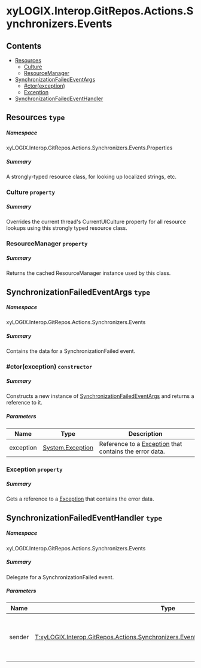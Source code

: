 <a name='assembly'></a>
# xyLOGIX.Interop.GitRepos.Actions.Synchronizers.Events

## Contents

- [Resources](#T-xyLOGIX-Interop-GitRepos-Actions-Synchronizers-Events-Properties-Resources 'xyLOGIX.Interop.GitRepos.Actions.Synchronizers.Events.Properties.Resources')
  - [Culture](#P-xyLOGIX-Interop-GitRepos-Actions-Synchronizers-Events-Properties-Resources-Culture 'xyLOGIX.Interop.GitRepos.Actions.Synchronizers.Events.Properties.Resources.Culture')
  - [ResourceManager](#P-xyLOGIX-Interop-GitRepos-Actions-Synchronizers-Events-Properties-Resources-ResourceManager 'xyLOGIX.Interop.GitRepos.Actions.Synchronizers.Events.Properties.Resources.ResourceManager')
- [SynchronizationFailedEventArgs](#T-xyLOGIX-Interop-GitRepos-Actions-Synchronizers-Events-SynchronizationFailedEventArgs 'xyLOGIX.Interop.GitRepos.Actions.Synchronizers.Events.SynchronizationFailedEventArgs')
  - [#ctor(exception)](#M-xyLOGIX-Interop-GitRepos-Actions-Synchronizers-Events-SynchronizationFailedEventArgs-#ctor-System-Exception- 'xyLOGIX.Interop.GitRepos.Actions.Synchronizers.Events.SynchronizationFailedEventArgs.#ctor(System.Exception)')
  - [Exception](#P-xyLOGIX-Interop-GitRepos-Actions-Synchronizers-Events-SynchronizationFailedEventArgs-Exception 'xyLOGIX.Interop.GitRepos.Actions.Synchronizers.Events.SynchronizationFailedEventArgs.Exception')
- [SynchronizationFailedEventHandler](#T-xyLOGIX-Interop-GitRepos-Actions-Synchronizers-Events-SynchronizationFailedEventHandler 'xyLOGIX.Interop.GitRepos.Actions.Synchronizers.Events.SynchronizationFailedEventHandler')

<a name='T-xyLOGIX-Interop-GitRepos-Actions-Synchronizers-Events-Properties-Resources'></a>
## Resources `type`

##### Namespace

xyLOGIX.Interop.GitRepos.Actions.Synchronizers.Events.Properties

##### Summary

A strongly-typed resource class, for looking up localized strings, etc.

<a name='P-xyLOGIX-Interop-GitRepos-Actions-Synchronizers-Events-Properties-Resources-Culture'></a>
### Culture `property`

##### Summary

Overrides the current thread's CurrentUICulture property for all
  resource lookups using this strongly typed resource class.

<a name='P-xyLOGIX-Interop-GitRepos-Actions-Synchronizers-Events-Properties-Resources-ResourceManager'></a>
### ResourceManager `property`

##### Summary

Returns the cached ResourceManager instance used by this class.

<a name='T-xyLOGIX-Interop-GitRepos-Actions-Synchronizers-Events-SynchronizationFailedEventArgs'></a>
## SynchronizationFailedEventArgs `type`

##### Namespace

xyLOGIX.Interop.GitRepos.Actions.Synchronizers.Events

##### Summary

Contains the data for a SynchronizationFailed event.

<a name='M-xyLOGIX-Interop-GitRepos-Actions-Synchronizers-Events-SynchronizationFailedEventArgs-#ctor-System-Exception-'></a>
### #ctor(exception) `constructor`

##### Summary

Constructs a new instance of [SynchronizationFailedEventArgs](#T-xyLOGIX-Interop-GitRepos-Actions-Synchronizers-Events-SynchronizationFailedEventArgs 'xyLOGIX.Interop.GitRepos.Actions.Synchronizers.Events.SynchronizationFailedEventArgs') and returns a reference to it.

##### Parameters

| Name | Type | Description |
| ---- | ---- | ----------- |
| exception | [System.Exception](http://msdn.microsoft.com/query/dev14.query?appId=Dev14IDEF1&l=EN-US&k=k:System.Exception 'System.Exception') | Reference to a [Exception](http://msdn.microsoft.com/query/dev14.query?appId=Dev14IDEF1&l=EN-US&k=k:System.Exception 'System.Exception') that contains the error data. |

<a name='P-xyLOGIX-Interop-GitRepos-Actions-Synchronizers-Events-SynchronizationFailedEventArgs-Exception'></a>
### Exception `property`

##### Summary

Gets a reference to a [Exception](http://msdn.microsoft.com/query/dev14.query?appId=Dev14IDEF1&l=EN-US&k=k:System.Exception 'System.Exception') that contains the error data.

<a name='T-xyLOGIX-Interop-GitRepos-Actions-Synchronizers-Events-SynchronizationFailedEventHandler'></a>
## SynchronizationFailedEventHandler `type`

##### Namespace

xyLOGIX.Interop.GitRepos.Actions.Synchronizers.Events

##### Summary

Delegate for a SynchronizationFailed event.

##### Parameters

| Name | Type | Description |
| ---- | ---- | ----------- |
| sender | [T:xyLOGIX.Interop.GitRepos.Actions.Synchronizers.Events.SynchronizationFailedEventHandler](#T-T-xyLOGIX-Interop-GitRepos-Actions-Synchronizers-Events-SynchronizationFailedEventHandler 'T:xyLOGIX.Interop.GitRepos.Actions.Synchronizers.Events.SynchronizationFailedEventHandler') | Reference to the instance of the object that raised the event. |
